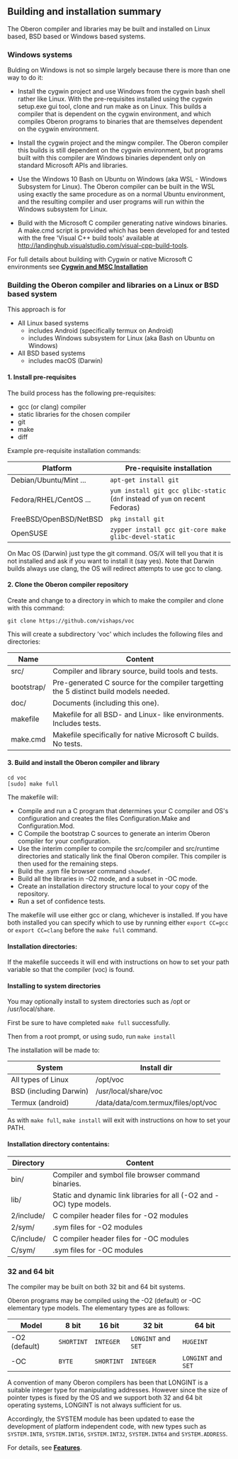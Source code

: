 ## Building and installation summary

The Oberon compiler and libraries may be built and installed on Linux based, BSD based or Windows based systems.

### Windows systems

Bulding on Windows is not so simple largely because there is more than one way to do it:

  -  Install the cygwin project and use Windows from the cygwin bash shell rather like Linux.
     With the pre-requisites installed using the cygwin setup.exe gui tool, clone and run make
     as on Linux.
     This builds a compiler that is dependent on the cygwin environment, and which compiles
     Oberon programs to binaries that are themselves dependent on the cygwin environment.

  -  Install the cygwin project and the mingw compiler. The Oberon compiler this builds is
     still dependent on the cygwin environment, but programs built with this compiler are
     Windows binaries dependent only on standard Microsoft APIs and libraries.

  -  Use the Windows 10 Bash on Ubuntu on Windows (aka WSL - Windows Subsystem for Linux).
     The Oberon compiler can be built in the WSL using exactly the same procedure
     as on a normal Ubuntu environment, and the resulting compiler and user programs will run
     within the Windows subsystem for Linux.

  -  Build with the Microsoft C compiler generating native windows binaries. A make.cmd script
     is provided which has been developed for and tested with the free 'Visual C++ build tools'
     available at http://landinghub.visualstudio.com/visual-cpp-build-tools.

For full details about building with Cygwin or native Microsoft C environments see [**Cygwin and MSC Installation**](/doc/Winstallation.md)


### Building the Oberon compiler and libraries on a Linux or BSD based system

This approach is for
 - All Linux based systems
   - includes Android (specifically termux on Android)
   - includes Windows subsystem for Linux (aka Bash on Ubuntu on Windows)
 - All BSD based systems
   - includes macOS (Darwin)


#### 1. Install pre-requisites

The build process has the following pre-requisites:

  - gcc (or clang) compiler
  - static libraries for the chosen compiler
  - git
  - make
  - diff

Example pre-requisite installation commands:

| Platform               | Pre-requisite installation                                                    |
| ---------              | ------------                                                                  |
| Debian/Ubuntu/Mint ... | `apt-get install git`                                                         |
| Fedora/RHEL/CentOS ... | `yum install git gcc glibc-static` (`dnf` instead of `yum` on recent Fedoras) |
| FreeBSD/OpenBSD/NetBSD | `pkg install git`                                                             |
| OpenSUSE               | `zypper install gcc git-core make glibc-devel-static`                         |

On Mac OS (Darwin) just type the git command. OS/X will tell you that it is not installed and ask if you want to install it (say yes). Note that Darwin builds always use clang, the OS will redirect attempts to use gcc to clang.


#### 2. Clone the Oberon compiler repository

Create and change to a directory in which to make the compiler and clone with this command:

`git clone https://github.com/vishaps/voc`

This will create a subdirectory 'voc' which includes the following files and directories:

| Name       | Content                                                                                    |
| ---        | ---                                                                                        |
| src/       | Compiler and library source, build tools and tests.                                        |
| bootstrap/ | Pre-generated C source for the compiler targetting the 5 distinct build models needed.     |
| doc/       | Documents (including this one).                                                            |
| makefile   | Makefile for all BSD- and Linux- like environments. Includes tests.                        |
| make.cmd   | Makefile specifically for native Microsoft C builds. No tests.                             |


#### 3. Build and install the Oberon compiler and library

```
cd voc
[sudo] make full
```

The makefile will:

 - Compile and run a C program that determines your C compiler and OS's configuration and creates
   the files Configuration.Make and Configuration.Mod.
 - C Compile the bootstrap C sources to generate an interim Oberon compiler for your configuration.
 - Use the interim compiler to compile the src/compiler and src/runtime directories and statically
   link the final Oberon compiler. This compiler is then used for the remaining steps.
 - Build the .sym file browser command `showdef`.
 - Build all the libraries in -O2 mode, and a subset in -OC mode.
 - Create an installation directory structure local to your copy of the repository.
 - Run a set of confidence tests.

The makefile will use either gcc or clang, whichever is installed. If you have both installed you can specify which to use by running either `export CC=gcc` or `export CC=clang` before the `make full` command.


#### Installation directories:

If the makefile succeeds it will end with instructions on how to set your path variable so that the
compiler (voc) is found.


#### Installing to system directories

You may optionally install to system directories such as /opt or /usr/local/share.

First be sure to have completed `make full` successfully.

Then from a root prompt, or using sudo, run `make install`

The installation will be made to:

| System                       | Install dir                            |
| -----------------------      | -------------------------------------- |
| All types of Linux           | /opt/voc                               |
| BSD (including Darwin)       | /usr/local/share/voc                   |
| Termux (android)             | /data/data/com.termux/files/opt/voc    |

As with `make full`, `make install` will exit with instructions on how to set
your PATH.


#### Installation directory contentains:

| Directory      | Content                                            |
| ---            | ---                                                |
| bin/           | Compiler and symbol file browser command binaries. |
| lib/           | Static and dynamic link libraries for all (-O2 and -OC) type models. |
| 2/include/     | C compiler header files for -O2 modules |
| 2/sym/         | .sym files for -O2 modules              |
| C/include/     | C compiler header files for -OC modules |
| C/sym/         | .sym files for -OC modules              |



### 32 and 64 bit

The compiler may be built on both 32 bit and 64 bit systems.

Oberon programs may be compiled using the -O2 (default) or -OC elementary type models. The elementary
types are as follows:

| Model         | 8 bit      | 16 bit     | 32 bit              | 64 bit              |
| ---           | ----       | ---        | ---                 | ---                 |
| -O2 (default) | `SHORTINT` | `INTEGER`  | `LONGINT` and `SET` | `HUGEINT`           |
| -OC           | `BYTE`     | `SHORTINT` | `INTEGER`           | `LONGINT` and `SET` |

A convention of many Oberon compilers has been that LONGINT is a suitable integer type for
manipulating addresses. However since the size of pointer types is fixed by the OS and we
support both 32 and 64 bit operating systems, LONGINT is not always sufficient for us.

Accordingly, the SYSTEM module has been updated to ease the development of platform independent
code, with new types such as `SYSTEM.INT8`, `SYSTEM.INT16`, `SYSTEM.INT32`, `SYSTEM.INT64`
and `SYSTEM.ADDRESS`.

For details, see [**Features**](/doc/Features.md).
